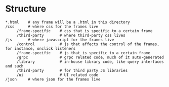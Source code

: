 # Structure <a name="project_structure"></a>
    *.html    # any frame will be a .html in this directory
    /css      # where css for the frames live
         /frame-specific    # css that is specific to a certain frame
         /third-party       # where third-party css lives  
    /js       # where javascript for the frames live
         /control           # js that affects the control of the frames, for instance, onclick listeners
         /frame-specific    # js that is specific to a certain frame
         /grpc              # grpc related code, much of it auto-generated
         /library           # in-house library code, like query interfaces and such
         /third-party       # for third party JS libraries
         /ui                # UI related code
    /json     # where json for the frames live
